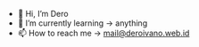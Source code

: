 - 👋 Hi, I’m Dero
- 🌱 I’m currently learning -> anything
- 📫 How to reach me -> mail@deroivano.web.id

<!---
LeGreentea/LeGreentea is a ✨ special ✨ repository because its `README.md` (this file) appears on your GitHub profile.
You can click the Preview link to take a look at your changes.
--->
